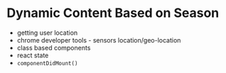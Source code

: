 # Dynamic Content Based on Season

- getting user location
- chrome developer tools - sensors location/geo-location
- class based components
- react state
- `componentDidMount()`
